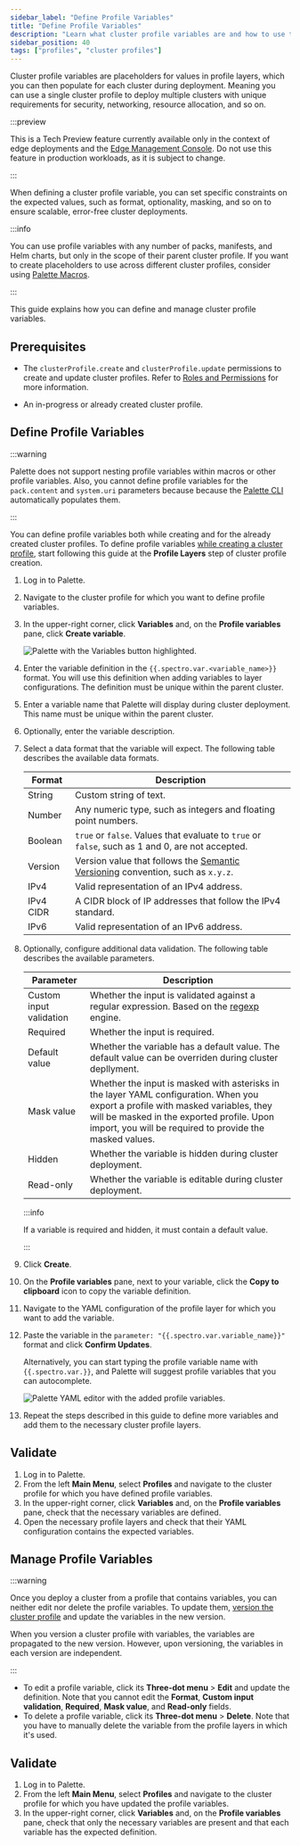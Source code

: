 ```yaml
---
sidebar_label: "Define Profile Variables"
title: "Define Profile Variables"
description: "Learn what cluster profile variables are and how to use them."
sidebar_position: 40
tags: ["profiles", "cluster profiles"]
---
```


Cluster profile variables are placeholders for values in profile layers, which you can then populate for each cluster
during deployment. Meaning you can use a single cluster profile to deploy multiple clusters with unique requirements for
security, networking, resource allocation, and so on.

:::preview

This is a Tech Preview feature currently available only in the context of edge deployments and the
[Edge Management Console](/clusters/edge/edge-management-console/). Do not use this feature in production workloads, as
it is subject to change.

:::

When defining a cluster profile variable, you can set specific constraints on the expected values, such as format,
optionality, masking, and so on to ensure scalable, error-free cluster deployments.

:::info

You can use profile variables with any number of packs, manifests, and Helm charts, but only in the scope of their
parent cluster profile. If you want to create placeholders to use across different cluster profiles, consider using
[Palette Macros](/clusters/cluster-management/macros/).

:::

This guide explains how you can define and manage cluster profile variables.

## Prerequisites

- The `clusterProfile.create` and `clusterProfile.update` permissions to create and update cluster profiles. Refer to
  [Roles and Permissions](/user-management/palette-rbac/project-scope-roles-permissions#cluster-profile-admin) for more
  information.

- An in-progress or already created cluster profile.

## Define Profile Variables

:::warning

Palette does not support nesting profile variables within macros or other profile variables. Also, you cannot define
profile variables for the `pack.content` and `system.uri` parameters because because the [Palette CLI](/palette-cli/)
automatically populates them.

:::

You can define profile variables both while creating and for the already created cluster profiles. To define profile
variables [while creating a cluster profile](/profiles/cluster-profiles/create-cluster-profiles/), start following this
guide at the **Profile Layers** step of cluster profile creation.

1.  Log in to Palette.

2.  Navigate to the cluster profile for which you want to define profile variables.

3.  In the upper-right corner, click **Variables** and, on the **Profile variables** pane, click **Create variable**.

    ![Palette with the Variables button highlighted.](/profiles_create-cluster-profiles_define-profile-variables_open-profile-variables.png)

4.  Enter the variable definition in the `{{.spectro.var.<variable_name>}}` format. You will use this definition when
    adding variables to layer configurations. The definition must be unique within the parent cluster.

5.  Enter a variable name that Palette will display during cluster deployment. This name must be unique within the
    parent cluster.

6.  Optionally, enter the variable description.

7.  Select a data format that the variable will expect. The following table describes the available data formats.

    | **Format** | **Description**                                                                                        |
    | ---------- | ------------------------------------------------------------------------------------------------------ |
    | String     | Custom string of text.                                                                                 |
    | Number     | Any numeric type, such as integers and floating point numbers.                                         |
    | Boolean    | `true` or `false`. Values that evaluate to `true` or `false`, such as 1 and 0, are not accepted.       |
    | Version    | Version value that follows the [Semantic Versioning](https://semver.org/) convention, such as `x.y.z`. |
    | IPv4       | Valid representation of an IPv4 address.                                                               |
    | IPv4 CIDR  | A CIDR block of IP addresses that follow the IPv4 standard.                                            |
    | IPv6       | Valid representation of an IPv6 address.                                                               |

8.  Optionally, configure additional data validation. The following table describes the available parameters.

    | **Parameter**           | **Description**                                                                                                                                                                                                                           |
    | ----------------------- | ----------------------------------------------------------------------------------------------------------------------------------------------------------------------------------------------------------------------------------------- |
    | Custom input validation | Whether the input is validated against a regular expression. Based on the [regexp](https://pkg.go.dev/regexp) engine.                                                                                                                     |
    | Required                | Whether the input is required.                                                                                                                                                                                                            |
    | Default value           | Whether the variable has a default value. The default value can be overriden during cluster depllyment.                                                                                                                                   |
    | Mask value              | Whether the input is masked with asterisks in the layer YAML configuration. When you export a profile with masked variables, they will be masked in the exported profile. Upon import, you will be required to provide the masked values. |
    | Hidden                  | Whether the variable is hidden during cluster deployment.                                                                                                                                                                                 |
    | Read-only               | Whether the variable is editable during cluster deployment.                                                                                                                                                                               |

    :::info

    If a variable is required and hidden, it must contain a default value.

    :::

9.  Click **Create**.

10. On the **Profile variables** pane, next to your variable, click the **Copy to clipboard** icon to copy the variable
    definition.

11. Navigate to the YAML configuration of the profile layer for which you want to add the variable.

12. Paste the variable in the `parameter: "{{.spectro.var.variable_name}}"` format and click **Confirm Updates**.

    Alternatively, you can start typing the profile variable name with `{{.spectro.var.}}`, and Palette will suggest
    profile variables that you can autocomplete.

    ![Palette YAML editor with the added profile variables.](/profiles_create-cluster-profiles_define-profile-variables_add-vars-to-yaml.png)

13. Repeat the steps described in this guide to define more variables and add them to the necessary cluster profile
    layers.

## Validate

1. Log in to Palette.
2. From the left **Main Menu**, select **Profiles** and navigate to the cluster profile for which you have defined
   profile variables.
3. In the upper-right corner, click **Variables** and, on the **Profile variables** pane, check that the necessary
   variables are defined.
4. Open the necessary profile layers and check that their YAML configuration contains the expected variables.

## Manage Profile Variables

:::warning

Once you deploy a cluster from a profile that contains variables, you can neither edit nor delete the profile variables.
To update them,
[version the cluster profile](/profiles/cluster-profiles/modify-cluster-profiles/version-cluster-profile) and update the
variables in the new version.

When you version a cluster profile with variables, the variables are propagated to the new version. However, upon
versioning, the variables in each version are independent.

:::

- To edit a profile variable, click its **Three-dot menu** > **Edit** and update the definition. Note that you cannot
  edit the **Format**, **Custom input validation**, **Required**, **Mask value**, and **Read-only** fields.
- To delete a profile variable, click its **Three-dot menu** > **Delete**. Note that you have to manually delete the
  variable from the profile layers in which it's used.

## Validate

1. Log in to Palette.
2. From the left **Main Menu**, select **Profiles** and navigate to the cluster profile for which you have updated the
   profile variables.
3. In the upper-right corner, click **Variables** and, on the **Profile variables** pane, check that only the necessary
   variables are present and that each variable has the expected definition.
